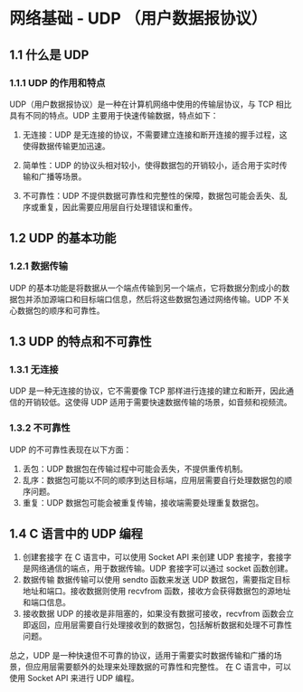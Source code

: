 # 网络基础 - UDP （用户数据报协议）

## 1.1 什么是 UDP

### 1.1.1 UDP 的作用和特点

UDP（用户数据报协议）是一种在计算机网络中使用的传输层协议，与 TCP 相比具有不同的特点。UDP 主要用于快速传输数据，特点如下：

1. 无连接：UDP 是无连接的协议，不需要建立连接和断开连接的握手过程，这使得数据传输更加迅速。

2. 简单性：UDP 的协议头相对较小，使得数据包的开销较小，适合用于实时传输和广播等场景。

3. 不可靠性：UDP 不提供数据可靠性和完整性的保障，数据包可能会丢失、乱序或重复，因此需要应用层自行处理错误和重传。

## 1.2 UDP 的基本功能

### 1.2.1 数据传输

UDP 的基本功能是将数据从一个端点传输到另一个端点，它将数据分割成小的数据包并添加源端口和目标端口信息，然后将这些数据包通过网络传输。UDP 不关心数据包的顺序和可靠性。

## 1.3 UDP 的特点和不可靠性

### 1.3.1 无连接

UDP 是一种无连接的协议，它不需要像 TCP 那样进行连接的建立和断开，因此通信的开销较低。这使得 UDP 适用于需要快速数据传输的场景，如音频和视频流。

### 1.3.2 不可靠性

UDP 的不可靠性表现在以下方面：

1. 丢包：UDP 数据包在传输过程中可能会丢失，不提供重传机制。
2. 乱序：数据包可能以不同的顺序到达目标端，应用层需要自行处理数据包的顺序问题。
3. 重复：UDP 数据包可能会被重复传输，接收端需要处理重复数据包。

## 1.4 C 语言中的 UDP 编程

1. 创建套接字
    在 C 语言中，可以使用 Socket API 来创建 UDP 套接字，套接字是网络通信的端点，用于数据传输。UDP 套接字可以通过 socket 函数创建。
2. 数据传输
    数据传输可以使用 sendto 函数来发送 UDP 数据包，需要指定目标地址和端口。接收数据则使用 recvfrom 函数，接收方会获得数据包的源地址和端口信息。
3. 接收数据
    UDP 的接收是非阻塞的，如果没有数据可接收，recvfrom 函数会立即返回，应用层需要自行处理接收到的数据包，包括解析数据和处理不可靠性问题。

总之，UDP 是一种快速但不可靠的协议，适用于需要实时数据传输和广播的场景，但应用层需要额外的处理来处理数据的可靠性和完整性。
在 C 语言中，可以使用 Socket API 来进行 UDP 编程。
